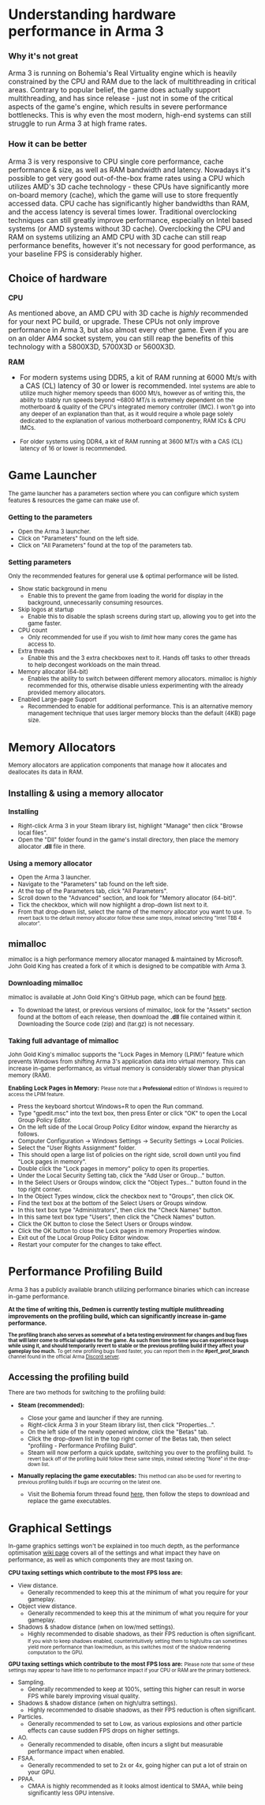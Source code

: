 # Understanding hardware performance in Arma 3

### Why it's not great

Arma 3 is running on Bohemia's Real Virtuality engine which is heavily constrained by the CPU and RAM due to the lack of multithreading in critical areas. Contrary to popular belief, the game does actually support multithreading, and has since release - just not in some of the critical aspects of the game's engine, which results in severe performance bottlenecks. This is why even the most modern, high-end systems can still struggle to run Arma 3 at high frame rates.

### How it can be better

Arma 3 is very responsive to CPU single core performance, cache performance & size, as well as RAM bandwidth and latency. Nowadays it's possible to get very good out-of-the-box frame rates using a CPU which utilizes AMD's 3D cache technology - these CPUs have significantly more on-board memory (cache), which the game will use to store frequently accessed data. CPU cache has significantly higher bandwidths than RAM, and the access latency is several times lower. Traditional overclocking techniques can still greatly improve performance, especially on Intel based systems (or AMD systems without 3D cache). Overclocking the CPU and RAM on systems utilizing an AMD CPU with 3D cache can still reap performance benefits, however it's not necessary for good performance, as your baseline FPS is considerably higher.

## Choice of hardware

**CPU**

As mentioned above, an AMD CPU with 3D cache is *highly* recommended for your next PC build, or upgrade. These CPUs not only improve performance in Arma 3, but also almost every other game. Even if you are on an older AM4 socket system, you can still reap the benefits of this technology with a 5800X3D, 5700X3D or 5600X3D.

**RAM**

* For modern systems using DDR5, a kit of RAM running at 6000 Mt/s with a CAS (CL) latency of 30 or lower is recommended.
<small>Intel systems are able to utilize much higher memory speeds than 6000 Mt/s, however as of writing this, the ability to stably run speeds beyond ~6800 MT/s is extremely dependent on the motherboard & quality of the CPU's integrated memory controller (IMC). I won't go into any deeper of an explanation than that, as it would require a whole page solely dedicated to the explanation of various motherboard componentry, RAM ICs & CPU IMCs.

* For older systems using DDR4, a kit of RAM running at 3600 MT/s with a CAS (CL) latency of 16 or lower is recommended.

# Game Launcher
The game launcher has a parameters section where you can configure which system features & resources the game can make use of.

### Getting to the parameters

* Open the Arma 3 launcher.
* Click on "Parameters" found on the left side.
* Click on "All Parameters" found at the top of the parameters tab.

### Setting parameters
Only the recommended features for general use & optimal performance will be listed.

* Show static background in menu
	* Enable this to prevent the game from loading the world for display in the background, unnecessarily consuming resources.
* Skip logos at startup
	* Enable this to disable the splash screens during start up, allowing you to get into the game faster.
* CPU count
	* Only recommended for use if you wish to *limit* how many cores the game has access to.
* Extra threads
	* Enable this and the 3 extra checkboxes next to it. Hands off tasks to other threads to help decongest workloads on the main thread.
* Memory allocator (64-bit)
	* Enables the ability to switch between different memory allocators. mimalloc is *highly* recommended for this, otherwise disable unless experimenting with the already provided memory allocators.
* Enabled Large-page Support
	* Recommended to enable for additional performance. This is an alternative memory management technique that uses larger memory blocks than the default (4KB) page size.

# Memory Allocators
Memory allocators are application components that manage how it allocates and deallocates its data in RAM.

## Installing & using a memory allocator

### Installing

* Right-click Arma 3 in your Steam library list, highlight "Manage" then click "Browse local files". 
* Open the "Dll" folder found in the game's install directory, then place the memory allocator **.dll** file in there.

### Using a memory allocator
* Open the Arma 3 launcher.
* Navigate to the "Parameters" tab found on the left side.
* At the top of the Parameters tab, click "All Parameters".
* Scroll down to the "Advanced" section, and look for "Memory allocator (64-bit)".
* Tick the checkbox, which will now highlight a drop-down list next to it.
* From that drop-down list, select the name of the memory allocator you want to use.
<small>To revert back to the default memory allocator follow these same steps, instead selecting "Intel TBB 4 allocator". </small>

## mimalloc
mimalloc is a high performance memory allocator managed & maintained by Microsoft.
John Gold King has created a fork of it which is designed to be compatible with Arma 3.

### Downloading mimalloc
mimalloc is available at John Gold King's GitHub page, which can be found [here](https://github.com/GoldJohnKing/mimalloc/releases).
* To download the latest, or previous versions of mimalloc, look for the "Assets" section found at the bottom of each release, then download the **.dll** file contained within it. Downloading the Source code (zip) and (tar.gz) is not necessary.

### Taking full advantage of mimalloc
John Gold King's mimalloc supports the "Lock Pages in Memory (LPIM)" feature which prevents Windows from shifting Arma 3's application data into virtual memory. This can increase in-game performance, as virtual memory is considerably slower than physical memory (RAM).

**Enabling Lock Pages in Memory:**
<small>Please note that a **Professional** edition of Windows is required to access the LPIM feature.</small>
* Press the keyboard shortcut Windows+R to open the Run command.
* Type "gpedit.msc" into the text box, then press Enter or click "OK" to open the Local Group Policy Editor.
* On the left side of the Local Group Policy Editor window, expand the hierarchy as follows.
* Computer Configuration -> Windows Settings -> Security Settings -> Local Policies. 
* Select the "User Rights Assignment" folder.
* This should open a large list of policies on the right side, scroll down until you find "Lock pages in memory".
* Double click the "Lock pages in memory" policy to open its properties.
* Under the Local Security Setting tab, click the "Add User or Group..." button.
* In the Select Users or Groups window, click the "Object Types..." button found in the top right corner.
* In the Object Types window, click the checkbox next to "Groups", then click OK.
* Find the text box at the bottom of the Select Users or Groups window.
* In this text box type "Administrators", then click the "Check Names" button.
* In this same text box type "Users", then click the "Check Names" button.
* Click the OK button to close the Select Users or Groups window.
* Click the OK button to close the Lock pages in memory Properties window.
* Exit out of the Local Group Policy Editor window.
* Restart your computer for the changes to take effect.

# Performance Profiling Build
Arma 3 has a publicly available branch utilizing performance binaries which can increase in-game performance.

**At the time of writing this, Dedmen is currently testing multiple mulithreading improvements on the profiling build, which can significantly increase in-game performance.**

<small>**The profiling branch also serves as somewhat of a beta testing environment for changes and bug fixes that will later come to official updates for the game. As such from time to time you can experience bugs while using it, and should temporarily revert to stable or the previous profiling build if they affect your gameplay too much.**
To get new profiling bugs fixed faster, you can report them in the **#perf_prof_branch** channel found in the official Arma [Discord server](https://discord.com/invite/arma).</small>

## Accessing the profiling build
There are two methods for switching to the profiling build:
* **Steam (recommended):**
	* Close your game and launcher if they are running.
	* Right-click Arma 3 in your Steam library list, then click "Properties...".
	* On the left side of the newly opened window, click the "Betas" tab.
	* Click the drop-down list in the top right corner of the Betas tab, then select "profiling - Performance Profiling Build".
	* Steam will now perform a quick update, switching you over to the profiling build.
	<small>To revert back off of the profiling build follow these same steps, instead selecting "None" in the drop-down list.</small>
	
* **Manually replacing the game executables:**
	<small>This method can also be used for reverting to previous profiling builds if bugs are occurring on the latest one.</small>
	* Visit the Bohemia forum thread found [here](https://forums.bohemia.net/forums/topic/160288-arma-3-stable-server-218-profiling-performance-binary-feedback/), then follow the steps to download and replace the game executables.

# Graphical Settings

In-game graphics settings won't be explained in too much depth, as the performance optimisation [wiki page](https://community.bistudio.com/wiki/Arma_3:_Performance_Optimisation) covers all of the settings and what impact they have on performance, as well as which components they are most taxing on.

**CPU taxing settings which contribute to the most FPS loss are:**
* View distance.
	* Generally recommended to keep this at the minimum of what you require for your gameplay.
* Object view distance.
	*  Generally recommended to keep this at the minimum of what you require for your gameplay.
* Shadows & shadow distance (when on low/med settings).
	* Highly recommended to disable shadows, as their FPS reduction is often significant.
		<small>If you wish to keep shadows enabled, counterintuitively setting them to high/ultra can sometimes yield more performance than low/medium, as this switches most of the shadow rendering computation to the GPU.</small>

**GPU taxing settings which contribute to the most FPS loss are:**
<small>Please note that some of these settings may appear to have little to no performance impact if your CPU or RAM are the primary bottleneck.</small>
* Sampling.
	* Generally recommended to keep at 100%, setting this higher can result in worse FPS while barely improving visual quality.
* Shadows & shadow distance (when on high/ultra settings).
	* Highly recommended to disable shadows, as their FPS reduction is often significant.
* Particles.
	* Generally recommended to set to Low, as various explosions and other particle effects can cause sudden FPS drops on higher settings.
* AO.
	* Generally recommended to disable, often incurs a slight but measurable performance impact when enabled.
* FSAA.
	* Generally recommended to set to 2x or 4x, going higher can put a lot of strain on your GPU.
* PPAA.
	* CMAA is highly recommended as it looks almost identical to SMAA, while being significantly less GPU intensive.